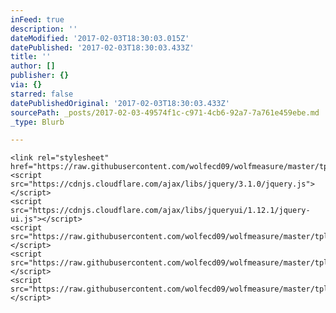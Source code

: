 ```yaml
---
inFeed: true
description: ''
dateModified: '2017-02-03T18:30:03.015Z'
datePublished: '2017-02-03T18:30:03.433Z'
title: ''
author: []
publisher: {}
via: {}
starred: false
datePublishedOriginal: '2017-02-03T18:30:03.433Z'
sourcePath: _posts/2017-02-03-49574f1c-c971-4cb6-92a7-7a761e459ebe.md
_type: Blurb

---
```

<script src="https://ajax.googleapis.com/ajax/libs/jquery/2.1.4/jquery.min.js"></script>
      
    <link rel="stylesheet" href="https://raw.githubusercontent.com/wolfecd09/wolfmeasure/master/tplayer/css/wptpa_style.css">
    <script src="https://cdnjs.cloudflare.com/ajax/libs/jquery/3.1.0/jquery.js"></script>
    <script src="https://cdnjs.cloudflare.com/ajax/libs/jqueryui/1.12.1/jquery-ui.js"></script>
    <script src="https://raw.githubusercontent.com/wolfecd09/wolfmeasure/master/tplayer/js/snap.svg.js"></script>
    <script src="https://raw.githubusercontent.com/wolfecd09/wolfmeasure/master/tplayer/js/wptpa_script.js"></script>
    <script src="https://raw.githubusercontent.com/wolfecd09/wolfmeasure/master/tplayer/js/playlists.js"></script>